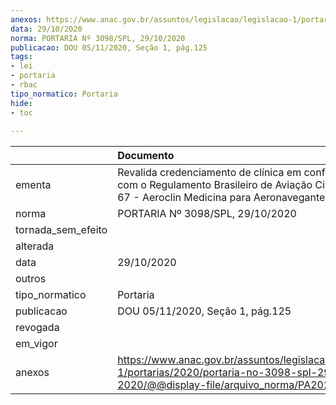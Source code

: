 ```yaml
---
anexos: https://www.anac.gov.br/assuntos/legislacao/legislacao-1/portarias/2020/portaria-no-3098-spl-29-10-2020/@@display-file/arquivo_norma/PA2020-3098.pdf
data: 29/10/2020
norma: PORTARIA Nº 3098/SPL, 29/10/2020
publicacao: DOU 05/11/2020, Seção 1, pág.125
tags:
- lei
- portaria
- rbac
tipo_normatico: Portaria
hide: 
- toc 
 
---
```


|                    | Documento                                                                                                                                                         |
|:-------------------|:------------------------------------------------------------------------------------------------------------------------------------------------------------------|
| ementa             | Revalida credenciamento de clínica em conformidade com o Regulamento Brasileiro de Aviação Civil - RBAC nº 67 - Aeroclin Medicina para Aeronavegantes Ltda. - ME. |
| norma              | PORTARIA Nº 3098/SPL, 29/10/2020                                                                                                                                  |
| tornada_sem_efeito |                                                                                                                                                                   |
| alterada           |                                                                                                                                                                   |
| data               | 29/10/2020                                                                                                                                                        |
| outros             |                                                                                                                                                                   |
| tipo_normatico     | Portaria                                                                                                                                                          |
| publicacao         | DOU 05/11/2020, Seção 1, pág.125                                                                                                                                  |
| revogada           |                                                                                                                                                                   |
| em_vigor           |                                                                                                                                                                   |
| anexos             | https://www.anac.gov.br/assuntos/legislacao/legislacao-1/portarias/2020/portaria-no-3098-spl-29-10-2020/@@display-file/arquivo_norma/PA2020-3098.pdf              |